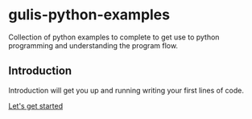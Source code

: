 # gulis-python-examples
Collection of python examples to complete to get use to python programming and understanding the program flow.


## Introduction

Introduction will get you up and running writing your first lines of code.

[Let's get started](#introduction.md)
